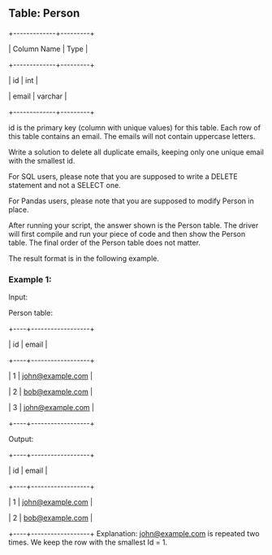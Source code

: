 ## Table: Person

+-------------+---------+

| Column Name | Type    |

+-------------+---------+

| id          | int     |

| email       | varchar |

+-------------+---------+

id is the primary key (column with unique values) for this table.
Each row of this table contains an email. The emails will not contain uppercase letters.
 
Write a solution to delete all duplicate emails, keeping only one unique email with the smallest id.

For SQL users, please note that you are supposed to write a DELETE statement and not a SELECT one.

For Pandas users, please note that you are supposed to modify Person in place.

After running your script, the answer shown is the Person table. The driver will first compile and run your piece of code and then show the Person table. The final order of the Person table does not matter.

The result format is in the following example.

### Example 1:

Input: 

Person table:

+----+------------------+

| id | email            |

+----+------------------+

| 1  | john@example.com |

| 2  | bob@example.com  |

| 3  | john@example.com |

+----+------------------+

Output: 

+----+------------------+

| id | email            |

+----+------------------+

| 1  | john@example.com |

| 2  | bob@example.com  |

+----+------------------+
Explanation: john@example.com is repeated two times. We keep the row with the smallest Id = 1.

